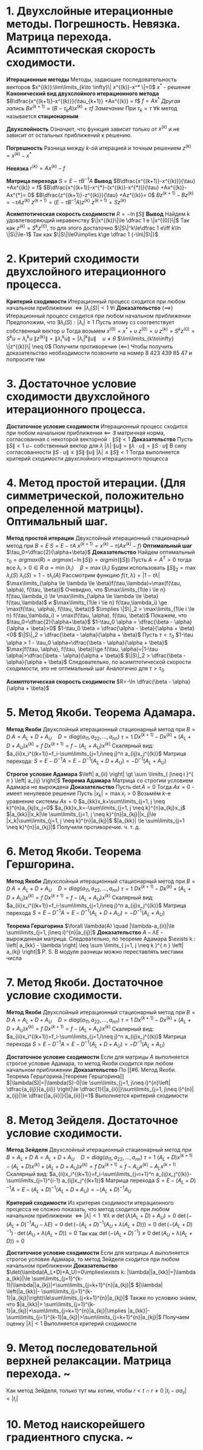 # 1.	Двухслойные итерационные методы. Погрешность. Невязка. Матрица перехода. Асимптотическая скорость сходимости.

**Итерационные методы**
	Методы, задающие последовательность векторов $x^{(k)}:\lim\limits_{k\to \infty}\| x^{(k)}-x^* \|=0$
		$x^{*}$ - решение
**Канонический вид двухслойного итерационного метода**
	$B\dfrac{x^{(k+1)}-x^{(k)}}{\tau_{k+1}} +Ax^{(k)} = f$
		$f = Ax^{*}$
*Другая запись*
	$Bx^{(k+1)}=(B-\tau_k A)x^{(k)}+\tau f$
*Замечание*
	При $\tau_k=\tau ~\forall k$ метод называется **стационарным**

**Двухслойность**
	Означает, что функция зависит только от $x^{(k)}$ и не зависит от остальных приближений к решению.

**Погрешность**
	Разница между $k$-ой итерацией и точным решением
	$z^{(k)}=x^{(k)}-x^*$

**Невязка**
	$r^{(k)}=Ax^{(k)} - f$

**Матрица перехода**
	$S=E-\tau B^{-1}A$
**Вывод**
	$B\dfrac{x^{(k+1)}-x^{(k)}}{\tau} +Ax^{(k)} = f$
	$B\dfrac{x^{(k+1)}-x^{*}-(x^{(k)}-x^{*})}{\tau} +Ax^{(k)}- Ax^{*}= 0$
	$B\dfrac{z^{(k+1)}-z^{(k)}}{\tau} +Az^{(k)}= 0$
	$Bz^{(k+1)}-Bz^{(k)}= -\tau Az^{(k)}$
	$z^{(k+1)}= (E-\tau B^{-1}A)z^{(k)}$
	$z^{(k+1)}= Sz^{(k)}$

**Асимптотическая скорость сходимости**
	$R=-\ln \| S \|$
**Вывод**
	Найдем k удовлетворяющий неравенству $\|x^{(k)}\|\le \dfrac 1 e \|x^{(0)}\|$
	Так как $z^{(k)}=S^kz^{(0)}$, то для этого достаточно $\|S\|^k\le\dfrac 1 e\iff k\ln \|S\|\le-1$
	Так как $\|S\|\le0\implies k\ge \dfrac 1 {-\ln\|S\|}$

# 2.	Критерий сходимости двухслойного итерационного процесса.
**Критерий сходимости**
	Итерационный процесс сходится при любом начальном приближении $\iff |\lambda_i(S)|<1~\forall i$ 
**Доказательство**
	$(\implies)$
		Итерационный процесс сходится при любом начальном приближении
		Предположим, что $\exists \lambda_i(S):|\lambda_i|\ge 1$
		Пусть этому сз соответствует собственный вектор $u$
		Тогда возьмем $x^{(0)}=x^* + u$
		$z^{(0)}=u$
		$z^{(k)}=S^k z^{(0)}=S^k u =\lambda_i^k u$
		$\|z^{(k)}\|=\|\lambda_i^k u\|=|\lambda_i|^k \|u\|\quad u\neq \theta$
		$\lim\limits_{k\to\infty} \|z^{(k)}\| \neq 0$
		Получили противоречие
	$(\impliedby)$
		Чтобы получить доказательство необходимости позвоните на номер 8 423 439 85 47 и попросите там

# 3.	Достаточное условие сходимости двухслойного итерационного процесса.
**Достаточное условие сходимости**
	Итерационный процесс сходится при любом начальном приближении $\impliedby$
	$\exists$ матричная норма, согласованная с некоторой векторной$:\|S\|<1$
**Доказательство**
	Пусть $\|S\|<1$
	$u-$ собственный вектор для $\lambda$
	$|\lambda|\cdot \|u\|=\|\lambda\cdot u\|=\|S\cdot u \|$
	В силу согласованности $\|S\cdot u\| \le \|S\|\cdot \|u\|$
	$|\lambda|\le \|S\|<1$
	Тогда выполняется критерий сходимости двухслойного итерационного процесса

# 4.	Метод простой итерации. (Для симметрической, положительно определенной матрицы). Оптимальный шаг.
**Метод простой итерации**
	Двухслойный итерационный стационарный метод при $B=E$
	$S=E-\tau A$
	$x^{(k+1)} = x^{(k)} -\tau(Ax^{(k)} - f)$
**Оптимальный шаг**
	$\tau_0=\dfrac{2}{\alpha+\beta}$
**Доказательство**
	Найдем оптимальный $\tau_0 = argmax(R) =argmax(-\ln \|S\|)=argmin(\|S\|)$
	Пусть $A=A^T>0$ тогда все $\lambda_i>0 \in R$
	$\alpha =\min(\lambda_i) \quad \beta =\max(\lambda_i)$
	Будем использовать $\|S\|_2=\max \lambda_i (S)$
	$\lambda_i(S)=1-\tau \lambda_i (A)$
	Рассмотрим функцию $f(\tau, \lambda)=|1-\tau \lambda|$
	$\max\limits_{\alpha \le \lambda \le \beta}f(\tau,\lambda)=\max(f(\tau, \alpha), f(\tau, \beta))$
	Очевидно, что
	$\max\limits_{1\le i \le n} f(\tau,\lambda_i) \le \max\limits_{\alpha \le \lambda \le \beta} f(\tau,\lambda)$ и
	$\max\limits_{1\le i \le n} f(\tau,\lambda_i) \ge \max(f(\tau, \alpha), f(\tau, \beta))$
	$\implies \|S\|_2 = \max\limits_{1\le i \le n} f(\tau,\lambda_i) = \max(f(\tau, \alpha), f(\tau, \beta))$
	Покажем, что $\tau_0=\dfrac{2}{\alpha+\beta}$
	$1-\tau_0 \alpha = \dfrac{\beta - \alpha}{\alpha + \beta}>0$
	$1-\tau_0 \beta = \dfrac{\alpha - \beta}{\alpha + \beta}<0$
	$\|S\|_2 = \dfrac{\beta - \alpha}{\alpha + \beta}$
	Пусть $\tau < \tau_0$
	$1-\tau \alpha > 1 - \tau_0 \alpha=\dfrac{\beta - \alpha}{\alpha + \beta}$
	$\max(f(\tau, \alpha), f(\tau, \beta))\ge f(\tau, \alpha)=|1-\tau \alpha|>\dfrac{\beta - \alpha}{\alpha + \beta}$
	$\|S\|_2 > \dfrac{\beta - \alpha}{\alpha + \beta}$
	Следовательно, по асимптотической скорости сходимости, это не оптимальный шаг
	Аналогично для $\tau > \tau_0$

**Асимптотическая скорость сходимости**
	$R=-\ln \dfrac{\beta - \alpha}{\alpha + \beta}$

# 5.	Метод Якоби. Теорема Адамара.
**Метод Якоби**
	Двухслойный итерационный стационарный метод при $B=D$
	$A=A_L + D + A_U \quad D=diag(a_{11}, a_{22}, \ldots ,a_{nn})$
	$\tau=1$
	$Dx^{(k+1)}-Dx^{(k)} +(A_L+D+A_U)x^{(k)} = f$
	$Dx^{(k+1)}=f-(A_L+A_U)x^{(k)}$
	Скалярный вид:
	$a_{ii}x_i^{(k+1)}=f_i-\sum\limits_{j=1,i\neq j}^n a_{ij}x_j^{(k)}$
	Матрица перехода:
	$S=E-D^{-1}A=E-D^{-1}(A_L+D+A_U)=-D^{-1}(A_L+A_U)$

**Строгое условие Адамара**
	$\left| a_{ii} \right| \gt \sum \limits_{ j\neq i }^{ n } \left| a_{ij} \right|$
**Теорема Адамара**
	Матрица со строгим условием Адамара не вырождена
**Доказательство**
	Пусть $\det A = 0$
	Тогда $Ax=0$ - имеет ненулевое решение
	Пусть $|x_k|=\max x_i > 0$ 
	Возьмём $k$-е уравнение системы $Ax = 0$
	$a_{kk}x_k+\sum\limits_{j=1, j \neq k}^{n}a_{kj}x_j=0$
	$a_{kk}x_k=-\sum\limits_{j=1, j \neq k}^{n}a_{kj}x_j$
	$|a_{kk}||x_k|\le \sum\limits_{j=1, j \neq k}^{n}|a_{kj}||x_j|\le |x_k|\sum\limits_{j=1, j \neq k}^{n}|a_{kj}|$
	$|a_{kk}| \le \sum\limits_{j=1 \neq k}^{n}|a_{kj}|$
	Получили противоречие.
	ч. т. д.

# 6.	Метод Якоби. Теорема Гершгорина.
**Метод Якоби**
	Двухслойный итерационный стационарный метод при $B=D$
	$A=A_L + D + A_U \quad D=diag(a_{11}, a_{22}, \ldots ,a_{nn})$
	$\tau=1$
	$Dx^{(k+1)}-Dx^{(k)} +(A_L+D+A_U)x^{(k)} = f$
	$Dx^{(k+1)}=f-(A_L+A_U)x^{(k)}$
	Скалярный вид:
	$a_{ii}x_i^{(k+1)}=f_i-\sum\limits_{j=1,i\neq j}^n a_{ij}x_j^{(k)}$
	Матрица перехода
	$S=E-D^{-1}A=E-D^{-1}(A_L+D+A_U)=-D^{-1}(A_L+A_U)$

**Теорема Гершгорина**
	$\forall \lambda(A) \quad |\lambda-a_{ii}|\le \sum\limits_{j=1, j\neq i}^{n}|a_{ij}|$
**Доказательство**
	$A - \lambda E$ - вырожденная матрица.
	Следовательно, по теореме Адамара $\exists k : \left| a_{kk} - \lambda \right| \leq \sum \limits_{ j=1, j \neq k }^{ n } \left| a_{kj} \right|$
	P. S. В модуле разницы можно переставлять местами числа

# 7.	Метод Якоби. Достаточное условие сходимости.
**Метод Якоби**
	Двухслойный итерационный стационарный метод при $B=D$
	$A=A_L + D + A_U \quad D=diag(a_{11}, a_{22}, \ldots ,a_{nn})$
	$\tau=1$
	$Dx^{(k+1)}-Dx^{(k)} +(A_L+D+A_U)x^{(k)} = f$
	$Dx^{(k+1)}=f-(A_L+A_U)x^{(k)}$
	Скалярный вид:
	$a_{ii}x_i^{(k+1)}=f_i-\sum\limits_{j=1,i\neq j}^n a_{ij}x_j^{(k)}$
	Матрица перехода
	$S=E-D^{-1}A=E-D^{-1}(A_L+D+A_U)=-D^{-1}(A_L+A_U)$
	
**Достаточное условие сходимости**
	Если для матрицы $A$ выполняется строгое условие Адамара, то метод Якоби сходится при любом начальном приближении
**Доказательство**
	По [[#6. Метод Якоби. Теорема Гершгорина.|теореме Гершгорина]] $|\lambda(S)|=|\lambda(S)-0|\le \sum\limits_{j=1, j\neq i}^{n}\left| \dfrac{a_{ij}}{a_{ii}} \right|\le \dfrac{1}{|a_{ii}|}\sum\limits_{j=1, j\neq i}^{n}| a_{ij}|\le \dfrac{|a_{ii}|}{|a_{ii}|}=1$
	Выполняется критерий сходимости
# 8.	Метод Зейделя. Достаточное условие сходимости.
**Метод Зейделя**
	Двухслойный итерационный стационарный метод при $B=A_L+D$
	$A=A_L + D + A_U \quad D=diag(a_{11}, a_{22}, \ldots ,a_{nn})$
	$\tau=1$
	$(A_L+D)x^{(k+1)}-(A_L+D)x^{(k)} +(A_L+D+A_U)x^{(k)} = f$
	$Dx^{(k+1)}=f-A_Ux^{(k)}-A_Lx^{(k+1)}$
	Скалярный вид:
	$a_{ii}x_i^{(k+1)}=f_i-\sum\limits_{j=i+1}^n a_{ij}x_j^{(k)}-\sum\limits_{j=1}^{i-1} a_{ij}x_j^{(k+1)}$
	Матрица перехода
	$S=E-(A_L+D)^{-1}A=E-(A_L+D)^{-1}(A_L+D+A_U)=-(A_L+D)^{-1}A_U$

**Критерий сходимости**
	Из критерия сходимости итерационного процесса не сложно показать, что метод сходится при любом начальном приближении $\iff |\lambda|<1  \ \ \forall \lambda$ и $\det(\lambda(A_L+D)+A_U) = 0$
		$\det \left( -\left( A_{L} + D \right)^{-1}A_{U} - \lambda E \right) = 0$
		$\det \left( -\left( A_{L} + D \right)^{-1}\left( A_{U} + \lambda \left( A_{L} + D \right) \right) \right) = 0$
		$\det \left( -\left( A_{L} + D \right)^{-1} \right)\cdot \det \left( A_{U} + \lambda \left( A_{L} + D \right) \right) = 0$
		Так как $\det \left( -\left( A_{L} + D \right)^{-1} \right)\neq 0$
		$\det \left( A_{U} + \lambda\left( A_{L} + D \right) \right) = 0$
		

**Достаточное условие сходимости**
	Если для матрицы $A$ выполняется строгое условие Адамара, то метод Зейделя сходится при любом начальном приближении
**Доказательство**
	$\det(\lambda(A_L+D)+A_U)=0\implies\exists k: |\lambda||a_{kk}|=|\lambda a_{kk}|\le \sum\limits_{j=1}^{k-1}|\lambda||a_{kj}|+\sum\limits_{j=k+1}^{n}|a_{kj}|$
	$|\lambda| \left(|a_{kk}|- \sum\limits_{j=1}^{k-1}|a_{kj}|\right)\le\sum\limits_{j=k+1}^{n}|a_{kj}|$
	Также по условию знаем, что $|a_{kk}|> \sum\limits_{j=1}^{k-1}|a_{kj}|+\sum\limits_{j=k+1}^{n}|a_{kj}|\implies |a_{kk}|- \sum\limits_{j=1}^{k-1}|a_{kj}|>\sum\limits_{j=k+1}^{n}|a_{kj}|$
	Получаем оценку $|\lambda|<1$
	Выполняется критерий сходимости

# 9.	Метод последовательной верхней релаксации. Матрица перехода. ~
Как метод Зейделя, только тут мы хотим, чтобы $r < t ~ \cap ~ r \neq 0$
$\left| t_{i} - \alpha a_{ii} \right| < \left| t_{i} \right|$


# 10.	Метод наискорейшего градиентного спуска. ~
